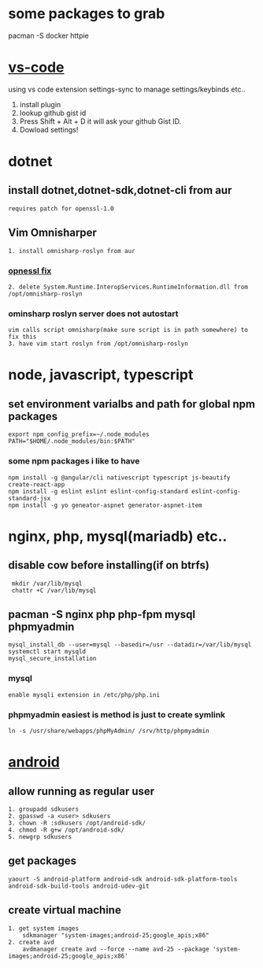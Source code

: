 # some packages to grab
  pacman -S docker httpie 
# [vs-code](https://marketplace.visualstudio.com/items?itemName=Shan.code-settings-sync)
   using vs code extension settings-sync to manage settings/keybinds etc..
1. install plugin
2. lookup github gist id
3. Press Shift + Alt + D it will ask your github Gist ID.
4. Dowload settings!

# dotnet
## install dotnet,dotnet-sdk,dotnet-cli from aur
    requires patch for openssl-1.0
## Vim Omnisharper
    1. install omnisharp-roslyn from aur
### [opnessl fix](https://github.com/OmniSharp/omnisharp-roslyn/issues/600)
    2. delete System.Runtime.InteropServices.RuntimeInformation.dll from /opt/omnisharp-roslyn
### ominsharp roslyn server does not autostart
    vim calls script omnisharp(make sure script is in path somewhere) to fix this
    3. have vim start roslyn from /opt/omnisharp-roslyn

# node, javascript, typescript
## set environment varialbs and path for global npm packages
    export npm_config_prefix=~/.node_modules
    PATH="$HOME/.node_modules/bin:$PATH"

### some npm packages i like to have
    npm install -g @angular/cli nativescript typescript js-beautify create-react-app 
    npm install -g eslint eslint eslint-config-standard eslint-config-standard-jsx
    npm install -g yo geneator-aspnet generator-aspnet-item

# nginx, php, mysql(mariadb) etc..
## disable cow before installing(if on btrfs)
     mkdir /var/lib/mysql
     chattr +C /var/lib/mysql
##  pacman -S nginx php php-fpm mysql phpmyadmin
    mysql_install_db --user=mysql --basedir=/usr --datadir=/var/lib/mysql
    systemctl start mysqld
    mysql_secure_installation
### mysql
    enable mysqli extension in /etc/php/php.ini
### phpmyadmin easiest is method is just to create symlink
    ln -s /usr/share/webapps/phpMyAdmin/ /srv/http/phpmyadmin

# [android](https://wiki.archlinux.org/index.php/android#Android_development)
## allow running as regular user
    1. groupadd sdkusers
    2. gpasswd -a <user> sdkusers
    3. chown -R :sdkusers /opt/android-sdk/
    4. chmod -R g+w /opt/android-sdk/
    5. newgrp sdkusers
## get packages
    yaourt -S android-platform android-sdk android-sdk-platform-tools android-sdk-build-tools android-udev-git
## create virtual machine
    1. get system images
        sdkmanager "system-images;android-25;google_apis;x86"
    2. create avd
        avdmanager create avd --force --name avd-25 --package 'system-images;android-25;google_apis;x86'
